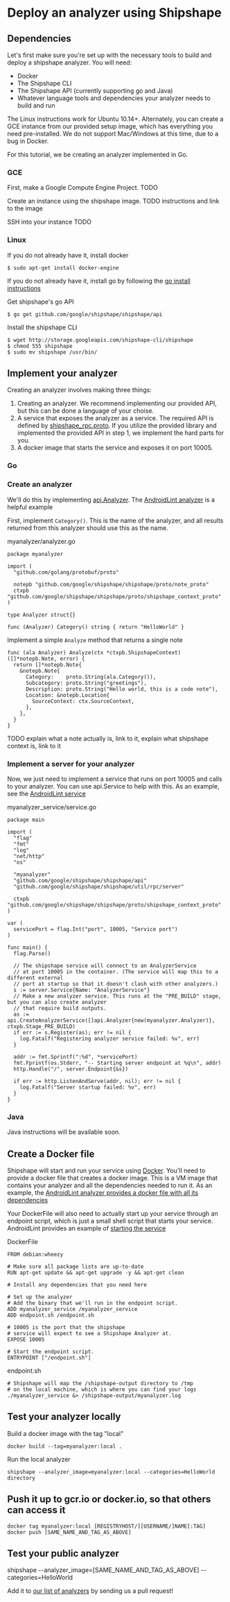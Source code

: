 <!--
// Copyright 2014 Google Inc. All rights reserved.
//
// Licensed under the Apache License, Version 2.0 (the "License");
// you may not use this file except in compliance with the License.
// You may obtain a copy of the License at
//
//   http://www.apache.org/licenses/LICENSE-2.0
//
// Unless required by applicable law or agreed to in writing, software
// distributed under the License is distributed on an "AS IS" BASIS,
// WITHOUT WARRANTIES OR CONDITIONS OF ANY KIND, either express or implied.
// See the License for the specific language governing permissions and
// limitations under the License.
-->
# Deploy an analyzer using Shipshape

## Dependencies

Let's first make sure you're set up with the necessary tools to build and deploy a shipshape analyzer. You will need:

* Docker
* The Shipshape CLI
* The Shipshape API (currently supporting go and Java)
* Whatever language tools and dependencies your analyzer needs to build and run

The Linux instructions work for Ubuntu 10.14+. Alternately, you can create a GCE instance from our provided setup image, which has everything you need pre-installed. We do not support Mac/Windows at this time, due to a bug in Docker.

For this tutorial, we be creating an analyzer implemented in Go.

### GCE
First, make a Google Compute Engine Project. TODO

Create an instance using the shipshape image. TODO instructions and link to the
image

SSH into your instance TODO

### Linux

If you do not already have it, install docker

    $ sudo apt-get install docker-engine

If you do not already have it, install go by following the [go install instructions](https://golang.org/doc/install)

Get shipshape's go API

    $ go get github.com/google/shipshape/shipshape/api

Install the shipshape CLI

    $ wget http://storage.googleapis.com/shipshape-cli/shipshape
    $ chmod 555 shipshape
    $ sudo mv shipshape /usr/bin/

## Implement your analyzer

Creating an analyzer involves making three things:
1. Creating an analyzer. We recommend implementing our provided API, but this
   can be done a language of your choise.
2. A service that exposes the analyzer as a service. The required API is defined
   by [shipshape_rpc.proto](https://github.com/google/shipshape/blob/master/shipshape/proto/shipshape_rpc.proto). If you utilize the provided library
   and implemented the provided API in step 1, we implement the hard parts for you.
3. A docker image that starts the service and exposes it on port 10005.

### Go

### Create an analyzer
We'll do this by implementing [api.Analyzer](https://github.com/google/shipshape/blob/master/shipshape/api/analyzer.go). The [AndroidLint
analyzer](https://github.com/google/shipshape/blob/master/shipshape/androidlint_analyzer/androidlint/analyzer.go)
is a helpful example

First, implement `Category()`. This is the name of the analyzer, and all results
returned from this analyzer should use this as the name.

myanalyzer/analyzer.go
```
package myanalyzer

import (
  "github.com/golang/protobuf/proto"

  notepb "github.com/google/shipshape/shipshape/proto/note_proto"
  ctxpb "github.com/google/shipshape/shipshape/proto/shipshape_context_proto"
)

type Analyzer struct{}

func (Analyzer) Category() string { return "HelloWorld" }

```

Implement a simple `Analyze` method that returns a single note
```
func (ala Analyzer) Analyze(ctx *ctxpb.ShipshapeContext) ([]*notepb.Note, error) {
  return []*notepb.Note{
    &notepb.Note{
      Category:    proto.String(ala.Category()),
      Subcategory: proto.String("greetings"),
      Description: proto.String("Hello world, this is a code note"),
      Location: &notepb.Location{
        SourceContext: ctx.SourceContext,
      },
    },
  }
}
```

TODO explain what a note actually is, link to it, explain what shipshape context
is, link to it


### Implement a server for your analyzer
Now, we just need to implement a service that runs on port 10005 and calls to your analyzer. You can use api.Service to help with this.
As an example, see the [AndroidLint service](https://github.com/google/shipshape/blob/master/shipshape/androidlint_analyzer/androidlint/service.go)

myanalyzer_service/service.go
```
package main

import (
  "flag"
  "fmt"
  "log"
  "net/http"
  "os"

  "myanalyzer"
  "github.com/google/shipshape/shipshape/api"
  "github.com/google/shipshape/shipshape/util/rpc/server"

  ctxpb "github.com/google/shipshape/shipshape/proto/shipshape_context_proto"
)

var (
  servicePort = flag.Int("port", 10005, "Service port")
)

func main() {
  flag.Parse()

  // The shipshape service will connect to an AnalyzerService
  // at port 10005 in the container. (The service will map this to a different external
  // port at startup so that it doesn't clash with other analyzers.)
  s := server.Service{Name: "AnalyzerService"}
  // Make a new analyzer service. This runs at the "PRE_BUILD" stage, but you can also create analyzer
  // that require build outputs.
  as := api.CreateAnalyzerService([]api.Analyzer{new(myanalyzer.Analyzer)}, ctxpb.Stage_PRE_BUILD)
  if err := s.Register(as); err != nil {
    log.Fatalf("Registering analyzer service failed: %v", err)
  }

  addr := fmt.Sprintf(":%d", *servicePort)
  fmt.Fprintf(os.Stderr, "-- Starting server endpoint at %q\n", addr)
  http.Handle("/", server.Endpoint{&s})

  if err := http.ListenAndServe(addr, nil); err != nil {
    log.Fatalf("Server startup failed: %v", err)
  }
}
```

### Java
Java instructions will be available soon.

## Create a Docker file
Shipshape will start and run your service using [Docker](). You'll need to
provide a docker file that creates a docker image. This is a VM image that
contains your analyzer and all the dependencies needed to run it. As an example,
the [AndroidLint analyzer provides a docker file with all its dependencies](https://github.com/google/shipshape/blob/master/shipshape/androidlint_analyzer/docker/DockerFile)

Your DockerFile will also need to actually start up your service through an
endpoint script, which is just a small shell script that starts your service.
AndroidLint provides an example of [starting the service](https://github.com/google/shipshape/blob/master/shipshape/androidlint_analyzer/docker/endpoint.sh)

DockerFile
```
FROM debian:wheezy

# Make sure all package lists are up-to-date
RUN apt-get update && apt-get upgrade -y && apt-get clean

# Install any dependencies that you need here

# Set up the analyzer
# Add the binary that we'll run in the endpoint script.
ADD myanalyzer_service /myanalyzer_service
ADD endpoint.sh /endpoint.sh

# 10005 is the port that the shipshape
# service will expect to see a Shipshape Analyzer at.
EXPOSE 10005

# Start the endpoint script.
ENTRYPOINT ["/endpoint.sh"]
```

endpoint.sh
```
# Shipshape will map the /shipshape-output directory to /tmp
# on the local machine, which is where you can find your logs
./myanalyzer_service &> /shipshape-output/myanalyzer.log
```

##  Test your analyzer locally

Build a docker image with the tag "local"

    docker build --tag=myanalyzer:local .

Run the local analyzer

    shipshape --analyzer_image=myanalyzer:local --categories=HelloWorld directory

## Push it up to gcr.io or docker.io, so that others can access it

    docker tag myanalyzer:local [REGISTRYHOST/][USERNAME/]NAME[:TAG]
    docker push [SAME_NAME_AND_TAG_AS_ABOVE]

## Test your public analyzer

   shipshape --analyzer_image=[SAME_NAME_AND_TAG_AS_ABOVE] --categories=HelloWorld

Add it to [our list of analyzers](TODOTODO) by sending us a pull request!
